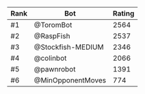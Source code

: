 Rank|Bot|Rating
---|---|---
#1|@ToromBot|2564
#2|@RaspFish|2537
#3|@Stockfish-MEDIUM|2346
#4|@colinbot|2066
#5|@pawnrobot|1391
#6|@MinOpponentMoves|774

